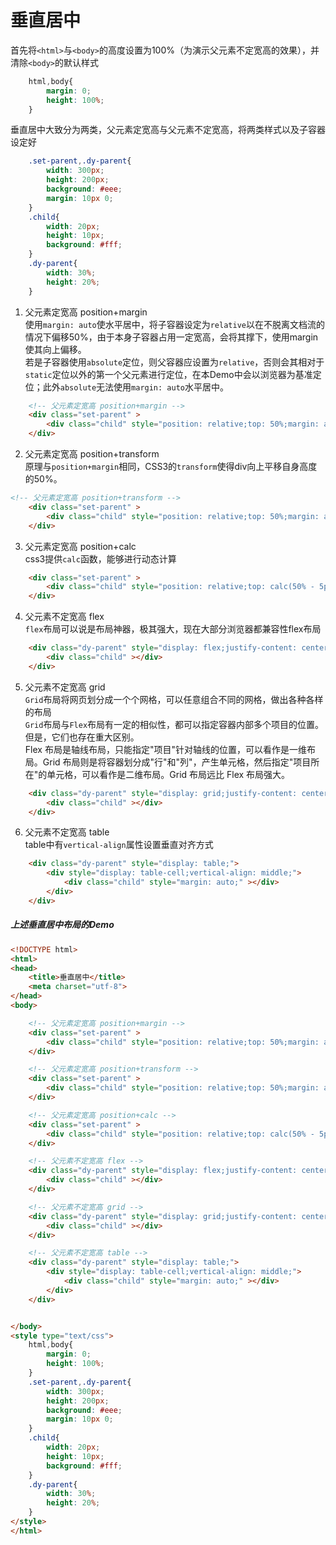 # 垂直居中

首先将`<html>`与`<body>`的高度设置为100%（为演示父元素不定宽高的效果），并清除`<body>`的默认样式

```css
    html,body{
        margin: 0;
        height: 100%;
    }
```

垂直居中大致分为两类，父元素定宽高与父元素不定宽高，将两类样式以及子容器设定好
```css
    .set-parent,.dy-parent{
        width: 300px;
        height: 200px;
        background: #eee;
        margin: 10px 0;
    }
    .child{
        width: 20px;
        height: 10px;
        background: #fff;
    }
    .dy-parent{ 
        width: 30%;
        height: 20%;
    }
```

1. 父元素定宽高 position+margin  
使用`margin: auto`使水平居中，将子容器设定为`relative`以在不脱离文档流的情况下偏移50%，由于本身子容器占用一定宽高，会将其撑下，使用margin使其向上偏移。  
若是子容器使用`absolute`定位，则父容器应设置为`relative`，否则会其相对于`static`定位以外的第一个父元素进行定位，在本Demo中会以浏览器为基准定位；此外`absolute`无法使用`margin: auto`水平居中。

```html
    <!-- 父元素定宽高 position+margin -->
    <div class="set-parent" >
        <div class="child" style="position: relative;top: 50%;margin: auto;margin-top: -5px;"></div>
    </div>
```

2. 父元素定宽高 position+transform  
原理与`position+margin`相同，CSS3的`transform`使得div向上平移自身高度的50%。

```html
<!-- 父元素定宽高 position+transform -->
    <div class="set-parent" >
        <div class="child" style="position: relative;top: 50%;margin: auto;transform: translateY(-50%);"></div>
    </div>
```

3. 父元素定宽高 position+calc  
css3提供`calc`函数，能够进行动态计算

```html
    <div class="set-parent" >
        <div class="child" style="position: relative;top: calc(50% - 5px);left: calc(50% - 10px);"></div>
    </div>
```

4. 父元素不定宽高 flex  
`flex`布局可以说是布局神器，极其强大，现在大部分浏览器都兼容性flex布局

```html
    <div class="dy-parent" style="display: flex;justify-content: center;align-items: center;">
        <div class="child" ></div>
    </div>
```

5. 父元素不定宽高 grid  
`Grid`布局将网页划分成一个个网格，可以任意组合不同的网格，做出各种各样的布局  
`Grid`布局与`Flex`布局有一定的相似性，都可以指定容器内部多个项目的位置。但是，它们也存在重大区别。  
Flex 布局是轴线布局，只能指定"项目"针对轴线的位置，可以看作是一维布局。Grid 布局则是将容器划分成"行"和"列"，产生单元格，然后指定"项目所在"的单元格，可以看作是二维布局。Grid 布局远比 Flex 布局强大。

```html
    <div class="dy-parent" style="display: grid;justify-content: center;align-content: center;">
        <div class="child" ></div>
    </div>
```

6. 父元素不定宽高 table  
table中有`vertical-align`属性设置垂直对齐方式

```html
    <div class="dy-parent" style="display: table;">
        <div style="display: table-cell;vertical-align: middle;">
            <div class="child" style="margin: auto;" ></div>
        </div>
    </div>
```

##### 上述垂直居中布局的Demo  
```html
<!DOCTYPE html>
<html>
<head>
    <title>垂直居中</title>
    <meta charset="utf-8">
</head>
<body>

    <!-- 父元素定宽高 position+margin -->
    <div class="set-parent" >
        <div class="child" style="position: relative;top: 50%;margin: auto;margin-top: -5px;"></div>
    </div>

    <!-- 父元素定宽高 position+transform -->
    <div class="set-parent" >
        <div class="child" style="position: relative;top: 50%;margin: auto;transform: translateY(-50%);"></div>
    </div>

    <!-- 父元素定宽高 position+calc -->
    <div class="set-parent" >
        <div class="child" style="position: relative;top: calc(50% - 5px);left: calc(50% - 10px);"></div>
    </div>

    <!-- 父元素不定宽高 flex -->
    <div class="dy-parent" style="display: flex;justify-content: center;align-items: center;">
        <div class="child" ></div>
    </div>

    <!-- 父元素不定宽高 grid -->
    <div class="dy-parent" style="display: grid;justify-content: center;align-content: center;">
        <div class="child" ></div>
    </div>

    <!-- 父元素不定宽高 table -->
    <div class="dy-parent" style="display: table;">
        <div style="display: table-cell;vertical-align: middle;">
            <div class="child" style="margin: auto;" ></div>
        </div>
    </div>


</body>
<style type="text/css">
    html,body{
        margin: 0;
        height: 100%;
    }
    .set-parent,.dy-parent{
        width: 300px;
        height: 200px;
        background: #eee;
        margin: 10px 0;
    }
    .child{
        width: 20px;
        height: 10px;
        background: #fff;
    }
    .dy-parent{
        width: 30%;
        height: 20%;
    }
</style>
</html>
```